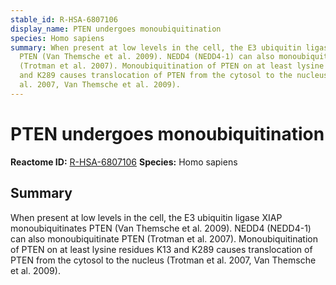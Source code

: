 ```yaml
---
stable_id: R-HSA-6807106
display_name: PTEN undergoes monoubiquitination
species: Homo sapiens
summary: When present at low levels in the cell, the E3 ubiquitin ligase XIAP monoubiquitinates
  PTEN (Van Themsche et al. 2009). NEDD4 (NEDD4-1) can also monoubiquitinate PTEN
  (Trotman et al. 2007). Monoubiquitination of PTEN on at least lysine residues K13
  and K289 causes translocation of PTEN from the cytosol to the nucleus (Trotman et
  al. 2007, Van Themsche et al. 2009).
---
```


# PTEN undergoes monoubiquitination
**Reactome ID:** [R-HSA-6807106](https://reactome.org/content/detail/R-HSA-6807106)
**Species:** Homo sapiens

## Summary

When present at low levels in the cell, the E3 ubiquitin ligase XIAP monoubiquitinates PTEN (Van Themsche et al. 2009). NEDD4 (NEDD4-1) can also monoubiquitinate PTEN (Trotman et al. 2007). Monoubiquitination of PTEN on at least lysine residues K13 and K289 causes translocation of PTEN from the cytosol to the nucleus (Trotman et al. 2007, Van Themsche et al. 2009).
